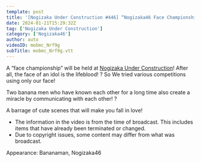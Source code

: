 ```yaml
---
template: post
title: '[Nogizaka Under Construction #446] “Nogizaka46 Face Championship Part 1” 2024.01.21 OA'
date: 2024-01-21T15:29:32Z
tag: ['Nogizaka Under Construction']
category: ['Nogizaka46']
author: auto 
videoID: mobmc_Nrf9g
subTitle: mobmc_Nrf9g.vtt
---
```

A “face championship” will be held at [Nogizaka Under Construction](/tag/nogizaka-under-construction/)! After all, the face of an idol is the lifeblood! ? So We tried various competitions using only our face!

Two banana men who have known each other for a long time also create a miracle by communicating with each other! ?

A barrage of cute scenes that will make you fall in love!

* The information in the video is from the time of broadcast. This includes items that have already been terminated or changed.
* Due to copyright issues, some content may differ from what was broadcast.

Appearance: Bananaman, Nogizaka46
